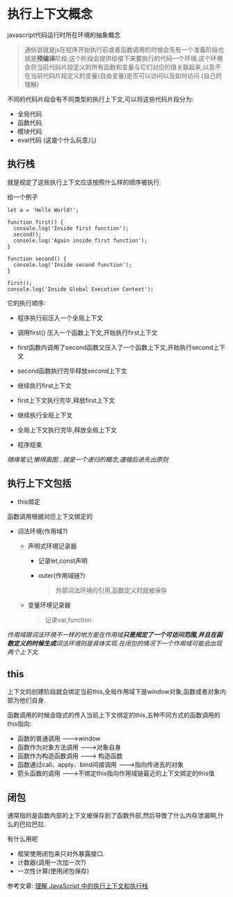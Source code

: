 # 执行上下文概念
javascript代码运行时所在环境的抽象概念

> 通俗说就是js在程序开始执行前或者函数调用的时候会先有一个准备阶段也就是**预编译**阶段,这个阶段会提供给接下来要执行的代码一个环境.这个环境会将当前代码片段定义的所有函数和变量与它们对应的值关联起来,以及不在当前代码片段定义的变量(自由变量)是否可以访问以及如何访问.(自己的理解)

不同的代码片段会有不同类型的执行上下文,可以将这些代码片段分为:
* 全局代码
* 函数代码
* 模块代码
* eval代码 (这是个什么玩意儿)

## 执行栈
就是规定了这些执行上下文应该按照什么样的顺序被执行.

给一个例子

    let a = 'Hello World!';

    function first() {
      console.log('Inside first function');
      second();
      console.log('Again inside first function');
    }

    function second() {
      console.log('Inside second function');
    }

    first();
    console.log('Inside Global Execution Context');
  
它的执行顺序:

  * 程序执行前压入一个全局上下文
  * 调用first() 压入一个函数上下文,开始执行first上下文
  * first函数内调用了second函数又压入了一个函数上下文,开始执行second上下文

  * second函数执行完毕释放second上下文
  * 继续执行first上下文
  * first上下文执行完毕,释放first上下文
  * 继续执行全局上下文
  * 全局上下文执行完毕,释放全局上下文
  * 程序结束

*随缘笔记,懒得画图...就是一个递归的概念,遵循后进先出原则*


## 执行上下文包括

* this绑定

函数调用根据对应上下文绑定的

* 词法环境(作用域?)
  * 声明式环境记录器
    
    * 记录let,const声明
    
    * outer(作用域链?)
      
      > 外部词法环境的引用,函数定义时就被保存

  * 变量环境记录器
    > 记录var,function


*作用域跟词法环境不一样的地方是在作用域**只是规定了一个可访问范围,并且在函数定义的时候生成**词法环境则是具体实现.在闭包的情况下一个作用域可能会出现两个上下文.*

## this
上下文的创建阶段就会绑定当前this,全局作用域下是window对象,函数或者对象内部为他们自身.

函数调用的时候会隐式的传入当前上下文绑定的this,五种不同方式的函数调用的this指向:

* 函数的普通调用 --->window
* 函数作为对象方法调用 --->对象自身
* 函数作为构造函数调用 ---> 构造函数
* 函数通过call、apply、bind间接调用 --->指向传进去的对象
* 箭头函数的调用 --->不绑定this指向作用域链最近的上下文绑定的this值




## 闭包
通常指的是函数内部的上下文被保存到了函数外部,然后导致了什么内存泄漏啊,什么的巴拉巴拉.

有什么用呢
* 框架使用闭包来只对外暴露接口.
* 计数器(调用一次加一次?)
* 一次性计算(使用闭包保存)




参考文章:
  [理解 JavaScript 中的执行上下文和执行栈](https://juejin.im/post/5ba32171f265da0ab719a6d7#heading-3)